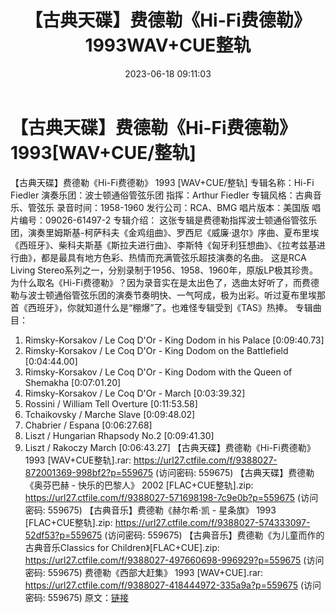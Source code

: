 ﻿---
title: 【古典天碟】费德勒《Hi-Fi费德勒》1993WAV+CUE整轨
date: 2023-06-18 09:11:03
categories: 古典音乐、新世纪、纯音雅乐
tags: 纯音雅乐
---
# 【古典天碟】费德勒《Hi-Fi费德勒》1993[WAV+CUE/整轨]

【古典天碟】费德勒《Hi-Fi费德勒》 1993 [WAV+CUE/整轨]
专辑名称：Hi-Fi Fiedler
演奏乐团：波士顿通俗管弦乐团
指挥：Arthur Fiedler
专辑风格：古典音乐、管弦乐
录音时间：1958-1960
发行公司：RCA、BMG
唱片版本：美国版
唱片编号：09026-61497-2
专辑介绍：
这张专辑是费德勒指挥波士顿通俗管弦乐团，演奏里姆斯基-柯萨科夫《金鸡组曲》、罗西尼《威廉·退尔》序曲、夏布里埃《西班牙》、柴科夫斯基《斯拉夫进行曲》、李斯特《匈牙利狂想曲》、《拉考兹基进行曲》，都是最具有地方色彩、热情而充满管弦乐超技演奏的名曲。
这是RCA Living
Stereo系列之一，分别录制于1956、1958、1960年，原版LP极其珍贵。为什么取名《Hi-Fi费德勒》？因为录音实在是太出色了，选曲太好听了，而费德勒与波士顿通俗管弦乐团的演奏节奏明快、一气呵成，极为出彩。听过夏布里埃那首《西班牙》，你就知道什么是“棚爆”了。也难怪专辑受到《TAS》热捧。
专辑曲目：
01. Rimsky-Korsakov / Le Coq D'Or - King Dodom in his Palace
[0:09:40.73]
02. Rimsky-Korsakov / Le Coq D'Or - King Dodom on the
Battlefield [0:04:44.00]
03. Rimsky-Korsakov / Le Coq D'Or - King Dodom with the Queen of
Shemakha [0:07:01.20]
04. Rimsky-Korsakov / Le Coq D'Or - March [0:03:39.32]
05. Rossini / William Tell Overture [0:11:53.58]
06. Tchaikovsky / Marche Slave [0:09:48.02]
07. Chabrier / Espana [0:06:27.68]
08. Liszt / Hungarian Rhapsody No.2 [0:09:41.30]
09. Liszt / Rakoczy March [0:06:43.27]
【古典天碟】费德勒《Hi-Fi费德勒》 1993 [WAV+CUE整轨].rar: https://url27.ctfile.com/f/9388027-872001369-998bf2?p=559675
(访问密码: 559675)
【古典天碟】费德勒《奥芬巴赫 - 快乐的巴黎人》 2002 [FLAC+CUE整轨].zip: https://url27.ctfile.com/f/9388027-571698198-7c9e0b?p=559675
(访问密码: 559675)
【古典音乐】费德勒《赫尔希·凯 - 星条旗》 1993 [FLAC+CUE整轨].zip: https://url27.ctfile.com/f/9388027-574333097-52df53?p=559675
(访问密码: 559675)
【古典音乐】费德勒《为儿童而作的古典音乐Classics for Children》[FLAC+CUE].zip:
https://url27.ctfile.com/f/9388027-497660698-996929?p=559675
(访问密码: 559675)
费德勒《西部大赶集》 1993 [WAV+CUE].rar: https://url27.ctfile.com/f/9388027-418444972-335a9a?p=559675
(访问密码: 559675)
原文：[链接](https://blog.sina.com.cn/s/blog_1647c7e76010312e9.html)